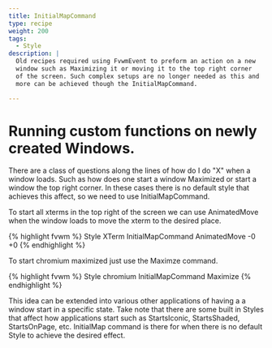 ```yaml
---
title: InitialMapCommand
type: recipe
weight: 200
tags:
  - Style
description: |
  Old recipes required using FvwmEvent to preform an action on a new
  window such as Maximizing it or moving it to the top right corner
  of the screen. Such complex setups are no longer needed as this and
  more can be achieved though the InitialMapCommand.

---
```

# Running custom functions on newly created Windows.

There are a class of questions along the lines of how do I do "X"
when a window loads. Such as how does one start a window Maximized
or start a window the top right corner. In these cases there is
no default style that achieves this affect, so we need to use
InitialMapCommand.

To start all xterms in the top right of the screen we can use
AnimatedMove when the window loads to move the xterm to the desired
place. 

{% highlight fvwm %}
Style XTerm InitialMapCommand AnimatedMove -0 +0
{% endhighlight %}

To start chromium maximized just use the Maximze command.

{% highlight fvwm %}
Style chromium InitialMapCommand Maximize
{% endhighlight %}

This idea can be extended into various other applications of having a
a window start in a specific state. Take note that there are some
built in Styles that affect how applications start such as StartsIconic,
StartsShaded, StartsOnPage, etc. InitialMap command is there for
when there is no default Style to achieve the desired effect.

